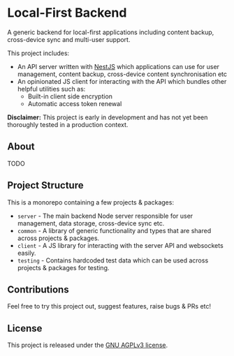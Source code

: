 # Local-First Backend
A generic backend for local-first applications including content backup, cross-device sync and multi-user support.  

This project includes:
- An API server written with [NestJS](https://nestjs.com/) which applications can use for user management, content backup, cross-device content synchronisation etc
- An opinionated JS client for interacting with the API which bundles other helpful utilities such as:
  - Built-in client side encryption
  - Automatic access token renewal

**Disclaimer:** This project is early in development and has not yet been thoroughly tested in a production context.

## About
TODO

## Project Structure
This is a monorepo containing a few projects & packages:
- `server` - The main backend Node server responsible for user management, data storage, cross-device sync etc.
- `common` - A library of generic functionality and types that are shared across projects & packages.
- `client` - A JS library for interacting with the server API and websockets easily.
- `testing` - Contains hardcoded test data which can be used across projects & packages for testing.

## Contributions
Feel free to try this project out, suggest features, raise bugs & PRs etc!

## License
This project is released under the [GNU AGPLv3 license](LICENSE.txt).
